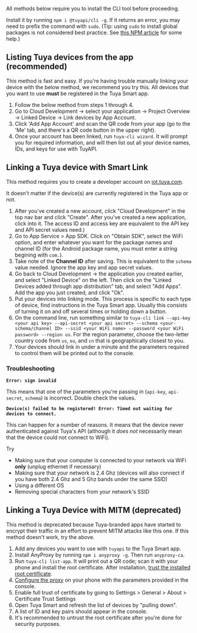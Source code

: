 All methods below require you to install the CLI tool before proceeding.

Install it by running `npm i @tuyapi/cli -g`. If it returns an error, you may need to prefix the command with `sudo`. (Tip: using `sudo` to install global packages is not considered best practice. See [this NPM article](https://docs.npmjs.com/getting-started/fixing-npm-permissions) for some help.)

## Listing Tuya devices from the app (recommended)

This method is fast and easy. If you're having trouble manually linking your device with the below method, we recommend you try this. All devices that you want to use **must** be registered in the Tuya Smart app.

1. Follow the below method from steps 1 through 4.
2. Go to Cloud Development -> select your application -> Project Overview -> Linked Device -> Link devices by App Account.
3. Click 'Add App Account' and scan the QR code from your app (go to the 'Me' tab, and there's a QR code button in the upper right).
4. Once your account has been linked, run `tuya-cli wizard`. It will prompt you for required information, and will then list out all your device names, IDs, and keys for use with TuyAPI.

## Linking a Tuya device with Smart Link

This method requires you to create a developer account on [iot.tuya.com](https://iot.tuya.com).

It doesn't matter if the device(s) are currently registered in the Tuya app or not.

1. After you've created a new account, click "Cloud Development" in the top nav bar and click "Create".  After you've created a new application, click into it.  The access ID and access key are equivalent to the API key and API secret values need.)
2. Go to App Service > App SDK.  Click on "Obtain SDK", select the WiFi option, and enter whatever you want for the package names and channel ID (for the Android package name, you must enter a string begining with `com.`).
3. Take note of the **Channel ID** after saving.  This is equivalent to the `schema` value needed.  Ignore the app key and app secret values.
4. Go back to Cloud Development -> the application you created earlier, and select "Linked Device" on the left. Then click on the "Linked Devices added through app distribution" tab, and select "Add Apps".  Add the app you just created, and click "Ok".
5. Put your devices into linking mode.  This process is specific to each type of device, find instructions in the Tuya Smart app. Usually this consists of turning it on and off several times or holding down a button.
6. On the command line, run something similar to `tuya-cli link --api-key <your api key> --api-secret <your api secret> --schema <your-schema/channel ID> --ssid <your WiFi name> --password <your WiFi password> --region us`.  For the region parameter, choose the two-letter country code from `us`, `eu`, and `cn` that is geographically closest to you.
7. Your devices should link in under a minute and the parameters required to control them will be printed out to the console.

### Troubleshooting

**`Error: sign invalid`**

This means that one of the parameters you're passing in (`api-key`, `api-secret`, `schema`) is incorrect. Double check the values.

**`Device(s) failed to be registered! Error: Timed out waiting for devices to connect.`**

This can happen for a number of reasons. It means that the device never authenticated against Tuya's API (although it *does not* necessarily mean that the device could not connect to WiFi).

Try

- Making sure that your computer is connected to your network via WiFi **only** (unplug ethernet if necessary)
- Making sure that your network is 2.4 Ghz (devices will also connect if you have both 2.4 Ghz and 5 Ghz bands under the same SSID)
- Using a different OS
- Removing special characters from your network's SSID

## Linking a Tuya Device with MITM (deprecated)

This method is deprecated because Tuya-branded apps have started to encrypt their traffic in an effort to prevent MITM attacks like this one.  If this method doesn't work, try the above.

1. Add any devices you want to use with `tuyapi` to the Tuya Smart app.
2. Install AnyProxy by running `npm i anyproxy -g`.  Then run `anyproxy-ca`.
3. Run `tuya-cli list-app`.  It will print out a QR code; scan it with your phone and install the root certificate.  After installation, [trust the installed root certificate](https://support.apple.com/en-nz/HT204477).
4. [Configure the proxy](http://www.iphonehacks.com/2017/02/how-to-configure-use-proxy-iphone-ipad.html) on your phone with the parameters provided in the console.
5. Enable full trust of certificate by going to Settings > General > About > Certificate Trust Settings
6. Open Tuya Smart and refresh the list of devices by "pulling down".
7. A list of ID and key pairs should appear in the console.
8. It's recommended to untrust the root certificate after you're done for security purposes.
